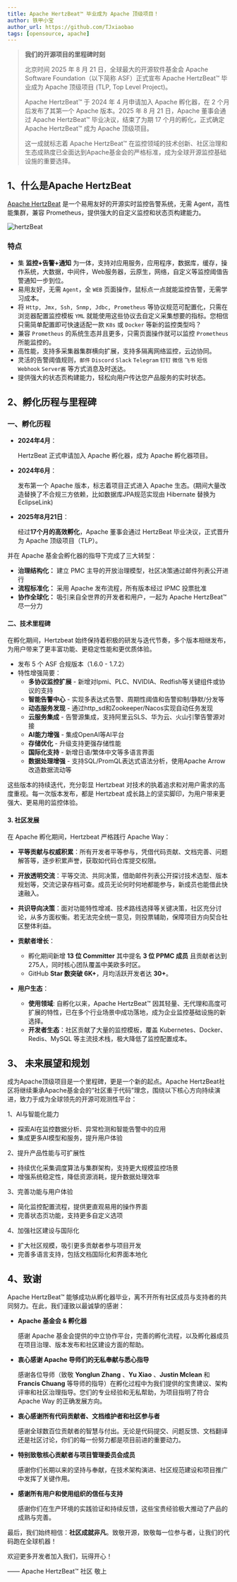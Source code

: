 ```yaml
---
title: Apache HertzBeat™ 毕业成为 Apache 顶级项目！
author: 铁甲小宝
author_url: https://github.com/TJxiaobao
tags: [opensource, apache]
---
```


> **我们的开源项目的里程碑时刻**
>
> 北京时间 2025 年 8 月 21 日，全球最大的开源软件基金会 Apache Software Foundation（以下简称 ASF）正式宣布 Apache HertzBeat™ 毕业成为 Apache 顶级项目 (TLP, Top Level Project)。
>
> Apache HertzBeat™ 于 2024 年 4 月申请加入 Apache 孵化器，在 2 个月后发布了其第一个 Apache 版本。2025 年 8 月 21 日，Apache 董事会通过 Apache HertzBeat™ 毕业决议，结束了为期 17 个月的孵化，正式确定 Apache HertzBeat™ 成为 Apache 顶级项目。
>
> 这一成就标志着 Apache HertzBeat™ 在监控领域的技术创新、社区治理和生态成熟度已全面达到Apache基金会的严格标准，成为全球开源监控基础设施的重要选择。

## 1、什么是Apache HertzBeat

[Apache HertzBeat](https://github.com/apache/hertzbeat)  是一个易用友好的开源实时监控告警系统，无需 Agent，高性能集群，兼容 Prometheus，提供强大的自定义监控和状态页构建能力。

![hertzBeat](/img/docs/hertzbeat-arch.png)

### 特点

- 集 **监控+告警+通知** 为一体，支持对应用服务，应用程序，数据库，缓存，操作系统，大数据，中间件，Web服务器，云原生，网络，自定义等监控阈值告警通知一步到位。
- 易用友好，无需 `Agent`，全 `WEB` 页面操作，鼠标点一点就能监控告警，无需学习成本。
- 将 `Http, Jmx, Ssh, Snmp, Jdbc, Prometheus` 等协议规范可配置化，只需在浏览器配置监控模板 `YML` 就能使用这些协议去自定义采集想要的指标。您相信只需简单配置即可快速适配一款 `K8s` 或 `Docker` 等新的监控类型吗？
- 兼容 `Prometheus` 的系统生态并且更多，只需页面操作就可以监控 `Prometheus` 所能监控的。
- 高性能，支持多采集器集群横向扩展，支持多隔离网络监控，云边协同。
- 灵活的告警阈值规则，`邮件` `Discord` `Slack` `Telegram` `钉钉` `微信` `飞书` `短信` `Webhook` `Server酱` 等方式消息及时送达。
- 提供强大的状态页构建能力，轻松向用户传达您产品服务的实时状态。

## 2、孵化历程与里程碑

### **一、孵化历程**

- **2024年4月**：

  HertzBeat 正式申请加入 Apache 孵化器，成为 Apache 孵化器项目。

- **2024年6月**：

  发布第一个 Apache 版本，标志着项目正式进入 Apache 生态。(期间大量改造替换了不合规三方依赖，比如数据库JPA规范实现由 Hibernate 替换为 EclipseLink)

- **2025年8月21日**：

  经过**17个月的高效孵化**，Apache 董事会通过 HertzBeat 毕业决议，正式晋升为 Apache 顶级项目（TLP）。

并在 Apache 基金会孵化器的指导下完成了三大转型：

- **治理结构化：** 建立 PMC 主导的开放治理模型，社区决策通过邮件列表公开进行
- **流程标准化：** 采用 Apache 发布流程，所有版本经过 IPMC 投票批准
- **协作全球化：** 吸引来自全世界的开发者和用户，一起为 Apache HertzBeat™ 尽一分力

#### **二、技术里程碑**

在孵化期间，Hertzbeat 始终保持着积极的研发与迭代节奏，多个版本相继发布，为用户带来了更丰富功能、更稳定性能和更优质体验。

- 发布 5 个 ASF 合规版本（1.6.0 - 1.7.2）
- 特性增强简要：
  - **多协议监控扩展** - 新增对Ipmi、PLC、NVIDIA、Redfish等关键组件或协议的支持
  - **智能告警中心** - 实现多表达式告警、周期性阈值和告警抑制/静默/分发等
  - **动态服务发现** - 通过http_sd和Zookeeper/Nacos实现自动任务发现
  - **云服务集成** - 告警源集成，支持阿里云SLS、华为云、火山引擎告警源对接
  - **AI能力增强** - 集成OpenAI等AI平台
  - **存储优化** - 升级支持更强存储性能
  - **国际化支持** - 新增日语/繁体中文等多语言界面
  - **数据处理增强** - 支持SQL/PromQL表达式语法分析，使用Apache Arrow改造数据流动等

这些版本的持续迭代，充分彰显 Hertzbeat 对技术的执着追求和对用户需求的高度重视。每一次版本发布，都是 Hertzbeat 成长路上的坚实脚印，为用户带来更强大、更易用的监控体验。

#### **3. 社区发展**

在 Apache 孵化期间，Hertzbeat 严格践行 Apache Way：

- **平等贡献与权威积累**：所有开发者平等参与，凭借代码贡献、文档完善、问题解答等，逐步积累声誉，获取如代码仓库提交权限。
- **开放透明交流**：平等交流、共同决策，借助邮件列表公开探讨技术选型、版本规划等，交流记录存档可查。成员无论何时何地都能参与，新成员也能借此快速融入。
- **共识导向决策**：面对功能特性增减、技术路线选择等关键决策，社区充分讨论，从多方面权衡。若无法完全统一意见，则投票辅助，保障项目方向契合社区整体利益。

- **贡献者增长**：
  - 孵化期间新增 **13 位 Committer** 其中提名 **3 位 PPMC 成员** 且贡献者达到275人，同时核心团队覆盖中美欧多时区。
  - GitHub **Star 数突破 6K+**，月均活跃开发者达 **30+**。
- **用户生态**：
  - **使用领域**: 自孵化以来，Apache HertzBeat™ 因其轻量、无代理和高度可扩展的特性，已在多个行业场景中成功落地，成为企业监控基础设施的新选择。
  - **开发者生态**：社区贡献了大量的监控模板，覆盖 Kubernetes、Docker、Redis、MySQL 等主流技术栈，极大降低了监控配置成本。

## 3、 未来展望和规划

成为Apache顶级项目是一个里程碑，更是一个新的起点。Apache HertzBeat社区将继续秉承Apache基金会的“社区重于代码”理念，围绕以下核心方向持续演进，致力于成为全球领先的开源可观测性平台：

1、AI与智能化能力

- 探索AI在监控数据分析、异常检测和智能告警中的应用
- 集成更多AI模型和服务，提升用户体验

2、提升产品性能与可扩展性

- 持续优化采集调度算法与集群架构，支持更大规模监控场景
- 增强系统稳定性，降低资源消耗，提升数据处理效率

3、完善功能与用户体验

- 简化监控配置流程，提供更直观易用的操作界面
- 完善状态页功能，支持更多自定义选项

4、加强社区建设与国际化

- 扩大社区规模，吸引更多贡献者参与项目开发
- 完善多语言支持，包括文档国际化和界面本地化

## 4、致谢

Apache HertzBeat™ 能够成功从孵化器毕业，离不开所有社区成员与支持者的共同努力。在此，我们谨致以最诚挚的感谢：

- **Apache 基金会 & 孵化器**

  感谢 Apache 基金会提供的中立协作平台，完善的孵化流程，以及孵化器成员在项目治理、版本发布和社区建设方面的帮助。

- **衷心感谢 Apache 导师们的无私奉献与悉心指导**

  感谢各位导师（致敬 **Yonglun Zhang** 、**Yu Xiao** 、**Justin Mclean** 和 **Francis Chuang** 等导师的指导）在孵化过程中为我们提供的宝贵建议、架构评审和社区治理指导。您们的专业经验和无私帮助，为项目指明了符合 Apache Way 的正确发展方向。

- **衷心感谢所有代码贡献者、文档维护者和社区参与者**

  感谢全球数百位贡献者的智慧与付出。无论是代码提交、问题反馈、文档翻译还是社区讨论，你们的每一份努力都是项目前进的重要动力。

- **特别致敬核心贡献者与项目管理委员会成员**

  感谢你们长期以来的坚持与奉献，在技术架构演进、社区规范建设和项目推广中发挥了关键作用。

- **感谢所有用户和使用组织的信任与支持**

  感谢你们在生产环境的实践验证和持续反馈，这些宝贵经验极大推动了产品的成熟与完善。

最后，我们始终相信：**社区成就非凡**。致敬开源，致敬每一位参与者，让我们的代码跑在全球机器！

欢迎更多开发者加入我们，玩得开心！

—— Apache HertzBeat™ 社区 敬上
